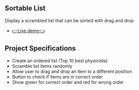 ## Sortable List

Display a scrambled list that can be sorted with drag and drop

- [👉Live demo👈](https://fathyElgazar.github.io/JS-mini-projects/sortable-list)

## Project Specifications

- Create an ordered list (Top 10 best physicists)
- Scramble list items randomly
- Allow user to drag and drop an item to a different position
- Button to check if items are in correct order
- Show green for correct order and red for wrong order
